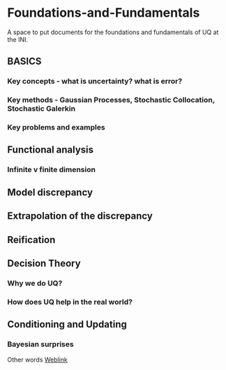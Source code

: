 # Foundations-and-Fundamentals
A space to put documents for the foundations and fundamentals of UQ at the INI.

## BASICS

### Key concepts - what is uncertainty?  what is error?

### Key methods - Gaussian Processes, Stochastic Collocation, Stochastic Galerkin

### Key problems and examples


## Functional analysis

### Infinite v finite dimension



## Model discrepancy

## Extrapolation of the discrepancy

## Reification



## Decision Theory

### Why we do UQ?

### How does UQ help in the real world?


## Conditioning and Updating

### Bayesian surprises


Other words
[Weblink](http://www.google.co.uk)

